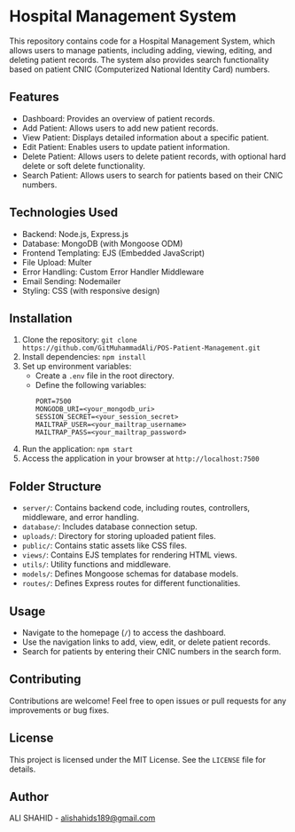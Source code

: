 # Hospital Management System

This repository contains code for a Hospital Management System, which allows users to manage patients, including adding, viewing, editing, and deleting patient records. The system also provides search functionality based on patient CNIC (Computerized National Identity Card) numbers.

## Features
- Dashboard: Provides an overview of patient records.
- Add Patient: Allows users to add new patient records.
- View Patient: Displays detailed information about a specific patient.
- Edit Patient: Enables users to update patient information.
- Delete Patient: Allows users to delete patient records, with optional hard delete or soft delete functionality.
- Search Patient: Allows users to search for patients based on their CNIC numbers.

## Technologies Used
- Backend: Node.js, Express.js
- Database: MongoDB (with Mongoose ODM)
- Frontend Templating: EJS (Embedded JavaScript)
- File Upload: Multer
- Error Handling: Custom Error Handler Middleware
- Email Sending: Nodemailer
- Styling: CSS (with responsive design)

## Installation
1. Clone the repository: `git clone https://github.com/GitMuhammadAli/POS-Patient-Management.git`
2. Install dependencies: `npm install`
3. Set up environment variables:
   - Create a `.env` file in the root directory.
   - Define the following variables:
     ```
     PORT=7500
     MONGODB_URI=<your_mongodb_uri>
     SESSION_SECRET=<your_session_secret>
     MAILTRAP_USER=<your_mailtrap_username>
     MAILTRAP_PASS=<your_mailtrap_password>
     ```
4. Run the application: `npm start`
5. Access the application in your browser at `http://localhost:7500`

## Folder Structure
- `server/`: Contains backend code, including routes, controllers, middleware, and error handling.
- `database/`: Includes database connection setup.
- `uploads/`: Directory for storing uploaded patient files.
- `public/`: Contains static assets like CSS files.
- `views/`: Contains EJS templates for rendering HTML views.
- `utils/`: Utility functions and middleware.
- `models/`: Defines Mongoose schemas for database models.
- `routes/`: Defines Express routes for different functionalities.

## Usage
- Navigate to the homepage (`/`) to access the dashboard.
- Use the navigation links to add, view, edit, or delete patient records.
- Search for patients by entering their CNIC numbers in the search form.

## Contributing
Contributions are welcome! Feel free to open issues or pull requests for any improvements or bug fixes.

## License
This project is licensed under the MIT License. See the `LICENSE` file for details.

## Author
ALI SHAHID  - alishahids189@gmail.com

